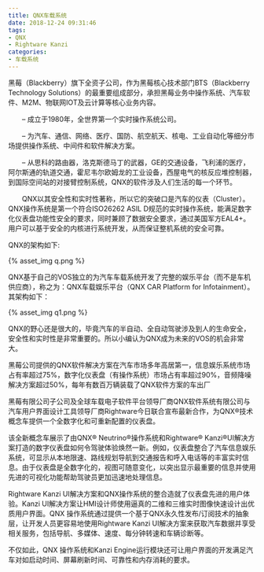 ```yaml
---
title: QNX车载系统
date: 2018-12-24 09:31:46
tags:
- QNX
- Rightware Kanzi
categories:
- 车载系统
---
```

黑莓（Blackberry）旗下全资子公司，作为黑莓核心技术部门BTS（Blackberry Technology Solutions）的最重要组成部分，承担黑莓业务中操作系统、汽车软件、M2M、物联网IOT及云计算等核心业务内容。

　　– 成立于1980年，全世界第一个实时操作系统公司。

　　– 为汽车、通信、网络、医疗、国防、航空航天、核电、工业自动化等细分市场提供操作系统、中间件和软件解决方案。

　　– 从思科的路由器，洛克斯德马丁的武器，GE的交通设备，飞利浦的医疗，阿尔斯通的轨道交通，霍尼韦尔欧姆龙的工业设备，西屋电气的核反应堆控制器，到国际空间站的对接臂控制系统，QNX的软件涉及人们生活的每一个环节。

　　QNX以其安全性和实时性著称，所以它的突破口是汽车的仪表（Cluster）。QNX操作系统是第一个符合ISO26262 ASIL D规范的实时操作系统，能满足数字化仪表盘功能性安全的要求，同时兼顾了数据安全要求，通过美国军方EAL4+。用户可以基于安全的内核进行系统开发，从而保证整机系统的安全可靠。

QNX的架构如下:

{% asset_img q.png %}

QNX基于自己的VOS独立的为汽车车载系统开发了完整的娱乐平台（而不是车机供应商），称之为：QNX车载娱乐平台（QNX CAR Platform for Infotainment）。其架构如下：

{% asset_img q1.png %}

QNX的野心还是很大的，毕竟汽车的半自动、全自动驾驶涉及到人的生命安全，安全性和实时性是非常重要的。所以小编认为QNX成为未来的VOS的机会非常大。

黑莓公司提供的QNX软件解决方案在汽车市场多年高居第一，信息娱乐系统市场占有率超过75%，数字化仪表盘（有操作系统）市场占有率超过90%，音频降噪解决方案超过50%，每年有数百万辆装载了QNX软件方案的车出厂

黑莓有限公司子公司及全球车载电子软件平台领导厂商QNX软件系统有限公司与汽车用户界面设计工具领导厂商Rightware今日联合宣布最新合作，为QNX®技术概念车提供一个全数字化和可重新配置的仪表盘。

该全新概念车展示了由QNX® Neutrino®操作系统和Rightware® Kanzi®UI解决方案打造的数字仪表盘如何令驾驶体验焕然一新。例如，仪表盘整合了汽车信息娱乐系统，可显示从本地限速、路线规划导航到交通报告和呼入电话等的丰富实时信息。由于仪表盘是全数字化的，视图可随意变化，以突出显示最重要的信息并使用先进的可视化功能帮助驾驶员更加迅速地处理信息。

Rightware Kanzi UI解决方案和QNX操作系统的整合造就了仪表盘先进的用户体验。Kanzi UI解决方案让HMI设计师使用逼真的二维和三维实时图像快速设计出优质用户界面。QNX 操作系统通过提供一个基于QNX永久性发布/订阅技术的抽象层，让开发人员更容易地使用Rightware Kanzi UI解决方案来获取汽车数据并享受相关服务，包括导航、多媒体、速度、每分钟转速和车辆诊断等。

不仅如此，QNX 操作系统和Kanzi Engine运行模块还可让用户界面的开发满足汽车对如启动时间、屏幕刷新时间、可靠性和内存消耗的要求。
